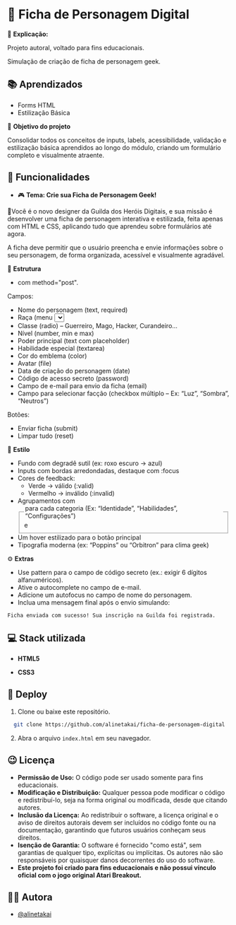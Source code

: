 
# 📝 Ficha de Personagem Digital

📌 **Explicação:**

Projeto autoral, voltado para fins educacionais.

Simulação de criação de ficha de personagem geek.
## 📚 Aprendizados

- Forms HTML
- Estilização Básica

🎯 **Objetivo do projeto**

Consolidar todos os conceitos de inputs, labels, acessibilidade, validação e estilização básica aprendidos ao longo do módulo, criando um formulário completo e visualmente atraente.
## 🚨 Funcionalidades

- 🎮 **Tema: Crie sua Ficha de Personagem Geek!**

📝Você é o novo designer da Guilda dos Heróis Digitais, e sua missão é desenvolver uma ficha de personagem interativa e estilizada, feita apenas com HTML e CSS, aplicando tudo que aprendeu sobre formulários até agora.

A ficha deve permitir que o usuário preencha e envie informações sobre o seu personagem, de forma organizada, acessível e visualmente agradável.

🧱 **Estrutura**

- <form> com method="post".

Campos:
- Nome do personagem (text, required)
- Raça (menu <select> com opções como Humano, Elfo, Androide, etc.)
- Classe (radio) – Guerreiro, Mago, Hacker, Curandeiro…
- Nível (number, min e max)
- Poder principal (text com placeholder)
- Habilidade especial (textarea)
- Cor do emblema (color)
- Avatar (file)
- Data de criação do personagem (date)
- Código de acesso secreto (password)
- Campo de e-mail para envio da ficha (email)
- Campo para selecionar facção (checkbox múltiplo – Ex: “Luz”, “Sombra”, “Neutros”)

Botões:
- Enviar ficha (submit)
- Limpar tudo (reset)

🎨 **Estilo**

- Fundo com degradê sutil (ex: roxo escuro → azul)
- Inputs com bordas arredondadas, destaque com :focus
- Cores de feedback:
    - Verde → válido (:valid)
    - Vermelho → inválido (:invalid)
- Agrupamentos com <fieldset> e <legend> para cada categoria (Ex: “Identidade”, “Habilidades”, “Configurações”)
- Um hover estilizado para o botão principal
- Tipografia moderna (ex: “Poppins” ou “Orbitron” para clima geek)

⚙️ **Extras**

- Use pattern para o campo de código secreto (ex.: exigir 6 dígitos alfanuméricos).
- Ative o autocomplete no campo de e-mail.
- Adicione um autofocus no campo de nome do personagem.
- Inclua uma mensagem final após o envio simulando:
```
Ficha enviada com sucesso! Sua inscrição na Guilda foi registrada.
```


##  💻 Stack utilizada

- **HTML5**

- **CSS3**


##  🚀 Deploy

1. Clone ou baixe este repositório.

```bash
  git clone https://github.com/alinetakai/ficha-de-personagem-digital
```
2. Abra o arquivo `index.html` em seu navegador.



## 😉 Licença

- **Permissão de Uso:** O código pode ser usado somente para fins educacionais.
- **Modificação e Distribuição:** Qualquer pessoa pode modificar o código e redistribuí-lo, seja na forma original ou modificada, desde que citando autores.
- **Inclusão da Licença:** Ao redistribuir o software, a licença original e o aviso de direitos autorais devem ser incluídos no código fonte ou na documentação, garantindo que futuros usuários conheçam seus direitos.
- **Isenção de Garantia:** O software é fornecido "como está", sem garantias de qualquer tipo, explícitas ou implícitas. Os autores não são responsáveis por quaisquer danos decorrentes do uso do software.
- **Este projeto foi criado para fins educacionais e não possui vínculo oficial com o jogo original Atari Breakout.**


## 👩‍💻 Autora

- [@alinetakai](https://github.com/alinetakai)

